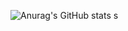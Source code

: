 
![Anurag's GitHub stats](https://github-readme-stats.vercel.app/api?username=bugrahankaramollaoglu&show_icons=true&theme=gruvbox)
s
